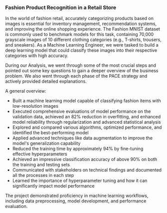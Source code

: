 ### Fashion Product Recognition in a Retail Store

In the world of fashion retail, accurately categorizing products based on images is essential for inventory management, recommendation systems, and improving the online shopping experience. The Fashion MNIST dataset is commonly used to benchmark models for this task, containing 70,000 grayscale images of 10 different clothing categories (e.g., T-shirts, trousers, and sneakers). As a Machine Learning Engineer, we were tasked to build a deep learning model that could classify these images into their respective categories with high accuracy.<br>

During our Analysis, we went through some of the most crucial steps and pointed out some key questions to gain a deeper overview of the business problem. We also went through each phase of the PACE strategy and actively provided detailed explanations.<br>

A general overview:
- Built a machine learning model capable of classifying fashion items with low-resolution images
- Executed comprehensive evaluations of model performance on the validation data, achieved an 82% reduction in overfitting, and enhanced model reliability through regularization and advanced statistical analysis
- Explored and compared various algorithms, optimized performance, and identified the best-performing model
- Applied advanced techniques like data augmentation to improve the model's generalization capability
- Reduced the training time by approximately 94% by fine-tuning effective hyperparameters
- Achieved an impressive classification accuracy of above 90% on both the training and testing sets
- Communicated with stakeholders on technical findings and documented all the processes in each step
- Learned the importance of hyperparameter tuning and how it can significantly impact model performance

The project demonstrated proficiency in machine learning workflows, including data preprocessing, model development, and performance evaluation.
